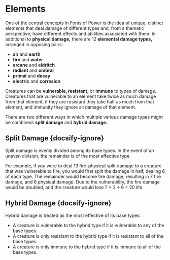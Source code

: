 # Elements
One of the central concepts in Fonts of Power is the idea of unique, distinct elements that deal damage of different types and, from a thematic perspective, have different effects and abilities associated with them. In additional to **physical damage,** there are 12 **elemental damage types,** arranged in opposing pairs:
* **air** and **earth**
* **fire** and **water**
* **arcane** and **eldritch**
* **radiant** and **umbral**
* **primal** and **decay**
* **electric** and **corrosion**

Creatures can be **vulnerable, resistant,** or **immune** to types of damage. Creatures that are vulnerable to an element take twice as much damage from that element, if they are resistant they take half as much from that element, and immunity they ignore all damage of that element.

There are two different ways in which multiple various damage types might be combined: **split damage** and **hybrid damage.**

## Split Damage {docsify-ignore}
Split damage is evenly divided among its base types. In the event of an uneven division, the remainder is of the most effective type. 

For example, if you were to deal 13 fire-physical split damage to a creature that was vulnerable to fire, you would first split the damage in half, dealing 6 of each type. The remainder would become fire damage, resulting in 7 fire damage, and 6 physical damage. Due to the vulnerability, the fire damage would be doubled, and the creature would lose 7 × 2 + 6 = 20 life.

## Hybrid Damage {docsify-ignore}
Hybrid damage is treated as the most effective of its base types:
* A creature is vulnerable to the hybrid type if it is vulnerable to any of the base types.
* A creature is only resistant to the hybrid type if it is resistant to all of the base types.
* A creature is only immune to the hybrid type if it is immune to all of the base types.
